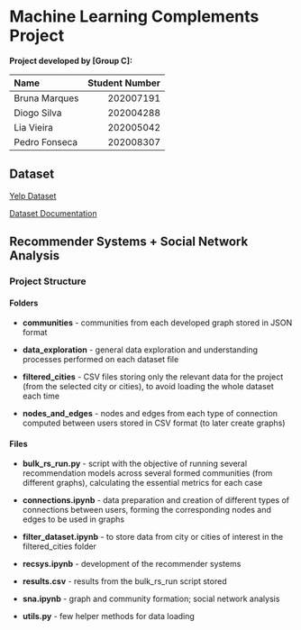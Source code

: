 # Machine Learning Complements Project

**Project developed by [Group C]:**

| Name | Student Number |
| :---- | --------------: |
| Bruna Marques | 202007191 |
| Diogo Silva | 202004288 |
| Lia Vieira | 202005042 |
| Pedro Fonseca | 202008307 |

## Dataset

[Yelp Dataset](https://www.yelp.com/dataset/download)

[Dataset Documentation](https://www.yelp.com/dataset/documentation/main)

## Recommender Systems + Social Network Analysis

### Project Structure

#### Folders

- **communities** - communities from each developed graph stored in JSON format

- **data_exploration** - general data exploration and understanding processes performed on each dataset file

- **filtered_cities** - CSV files storing only the relevant data for the project (from the selected city or cities), to avoid loading the whole dataset each time

- **nodes_and_edges** - nodes and edges from each type of connection computed between users stored in CSV format (to later create graphs)

#### Files

- **bulk_rs_run.py** - script with the objective of running several recommendation models across several formed communities (from different graphs), calculating the essential metrics for each case

- **connections.ipynb** - data preparation and creation of different types of connections between users, forming the corresponding nodes and edges to be used in graphs

- **filter_dataset.ipynb** - to store data from city or cities of interest in the filtered_cities folder

- **recsys.ipynb** - development of the recommender systems

- **results.csv** - results from the bulk_rs_run script stored

- **sna.ipynb** - graph and community formation; social network analysis

- **utils.py** - few helper methods for data loading
